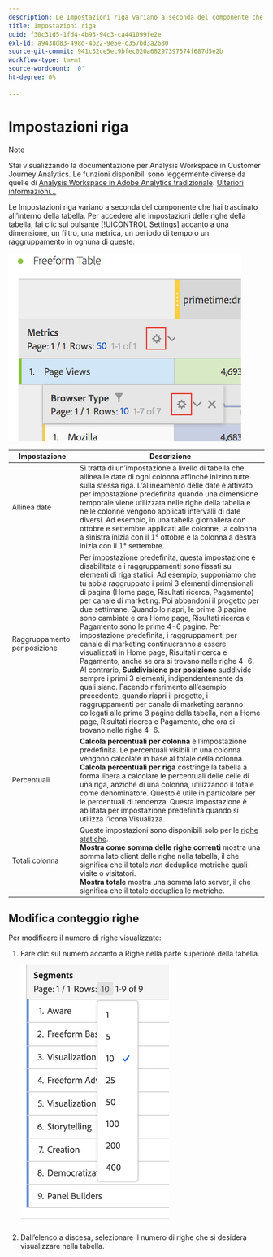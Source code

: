 ```yaml
---
description: Le Impostazioni riga variano a seconda del componente che hai trascinato all’interno della tabella.
title: Impostazioni riga
uuid: f30c31d5-1fd4-4b93-94c3-ca441099fe2e
exl-id: a9438d83-498d-4b22-9e5e-c357bd3a2680
source-git-commit: 941c32ce5ec9bfec020a68297397574f687d5e2b
workflow-type: tm+mt
source-wordcount: '0'
ht-degree: 0%

---
```


# Impostazioni riga

>[!NOTE]
>
>Stai visualizzando la documentazione per Analysis Workspace in Customer Journey Analytics. Le funzioni disponibili sono leggermente diverse da quelle di [Analysis Workspace in Adobe Analytics tradizionale](https://experienceleague.adobe.com/docs/analytics/analyze/analysis-workspace/home.html?lang=it). [Ulteriori informazioni...](/help/getting-started/cja-aa.md)

Le Impostazioni riga variano a seconda del componente che hai trascinato all’interno della tabella. Per accedere alle impostazioni delle righe della tabella, fai clic sul pulsante [!UICONTROL Settings] accanto a una dimensione, un filtro, una metrica, un periodo di tempo o un raggruppamento in ognuna di queste:

![](assets/row-settings.png)

| Impostazione | Descrizione |
| --- | --- |
| Allinea date | Si tratta di un’impostazione a livello di tabella che allinea le date di ogni colonna affinché inizino tutte sulla stessa riga. L’allineamento delle date è attivato per impostazione predefinita quando una dimensione temporale viene utilizzata nelle righe della tabella e nelle colonne vengono applicati intervalli di date diversi. Ad esempio, in una tabella giornaliera con ottobre e settembre applicati alle colonne, la colonna a sinistra inizia con il 1° ottobre e la colonna a destra inizia con il 1° settembre. |
| Raggruppamento per posizione | Per impostazione predefinita, questa impostazione è disabilitata e i raggruppamenti sono fissati su elementi di riga statici. Ad esempio, supponiamo che tu abbia raggruppato i primi 3 elementi dimensionali di pagina (Home page, Risultati ricerca, Pagamento) per canale di marketing. Poi abbandoni il progetto per due settimane. Quando lo riapri, le prime 3 pagine sono cambiate e ora Home page, Risultati ricerca e Pagamento sono le prime 4-6 pagine. Per impostazione predefinita, i raggruppamenti per canale di marketing continueranno a essere visualizzati in Home page, Risultati ricerca e Pagamento, anche se ora si trovano nelle righe 4-6. <br> Al contrario, **Suddivisione per posizione** suddivide sempre i primi 3 elementi, indipendentemente da quali siano. Facendo riferimento all’esempio precedente, quando riapri il progetto, i raggruppamenti per canale di marketing saranno collegati alle prime 3 pagine della tabella, non a Home page, Risultati ricerca e Pagamento, che ora si trovano nelle righe 4-6. |
| Percentuali | **Calcola percentuali per colonna** è l’impostazione predefinita. Le percentuali visibili in una colonna vengono calcolate in base al totale della colonna. <br>**Calcola percentuali per riga** costringe la tabella a forma libera a calcolare le percentuali delle celle di una riga, anziché di una colonna, utilizzando il totale come denominatore. Questo è utile in particolare per le percentuali di tendenza. Questa impostazione è abilitata per impostazione predefinita quando si utilizza l’icona Visualizza. |
| Totali colonna | Queste impostazioni sono disponibili solo per le [righe statiche](/help/analysis-workspace/visualizations/freeform-table/column-row-settings/manual-vs-dynamic-rows.md). <br> **Mostra come somma delle righe correnti** mostra una somma lato client delle righe nella tabella, il che significa che il totale *non* deduplica metriche quali visite o visitatori. <br> **Mostra totale** mostra una somma lato server, il che significa che il totale deduplica le metriche. |

## Modifica conteggio righe

Per modificare il numero di righe visualizzate:

1. Fare clic sul numero accanto a Righe nella parte superiore della tabella.

   ![](assets/row-number.png)

1. Dall’elenco a discesa, selezionare il numero di righe che si desidera visualizzare nella tabella.
